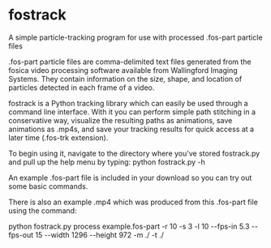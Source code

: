 # fostrack
A simple particle-tracking program for use with processed .fos-part particle files

.fos-part particle files are comma-delimited text files generated from the fosica video processing software available from Wallingford Imaging Systems. They contain information on the size, shape, and location of particles detected in each frame of a video.

fostrack is a Python tracking library which can easily be used through a command line interface. With it you can perform simple path stitching in a conservative way, visualize the resulting paths as animations, save animations as .mp4s, and save your tracking results for quick access at a later time (.fos-trk extension).

To begin using it, navigate to the directory where you've stored fostrack.py and pull up the help menu by typing:
python fostrack.py -h

An example .fos-part file is included in your download so you can try out some basic commands. 

There is also an example .mp4 which was produced from this .fos-part file using the command:

python fostrack.py process example.fos-part -r 10 -s 3 -l 10 --fps-in 5.3 --fps-out 15 --width 1296 --height 972 -m ./ -t ./
